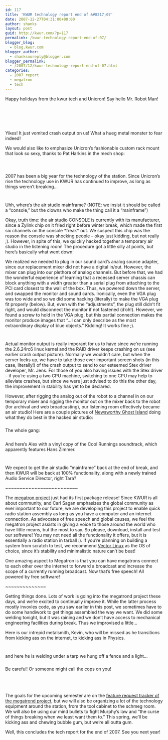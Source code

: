 ```yaml
---
id: 117
title: 'KWUR technology report end of &#8217;07'
date: 2007-12-27T04:31:00+00:00
author: shanks
layout: post
guid: http://kwur.com/?p=117
permalink: /kwur-technology-report-end-of-07/
blogger_blog:
  - blog.kwur.com
blogger_author:
  - shanksnoreply@blogger.com
blogger_permalink:
  - /2007/12/kwur-technology-report-end-of-07.html
categories:
  - 2007 report
  - megatron
  - tech
---
```

<div class="pf-content">
  <p>
    Happy holidays from the kwur tech and Unicron! Say hello Mr. Robot Man!
  </p>
  
  <p>
    <a onblur="try {parent.deselectBloggerImageGracefully();} catch(e) {}" href="http://www.kwur.com/blog/uploaded_images/00003-701969.jpg"><img style="margin: 0px auto 10px; display: block; text-align: center; cursor: pointer;" src="http://www.kwur.com/blog/uploaded_images/00003-701950.jpg" alt="" border="0" /></a>
  </p>
  
  <p>
    <a onblur="try {parent.deselectBloggerImageGracefully();} catch(e) {}" href="http://www.kwur.com/blog/uploaded_images/00002-701887.jpg"><img style="margin: 0px auto 10px; display: block; text-align: center; cursor: pointer;" src="http://www.kwur.com/blog/uploaded_images/00002-701868.jpg" alt="" border="0" /></a><br /><a onblur="try {parent.deselectBloggerImageGracefully();} catch(e) {}" href="http://www.kwur.com/blog/uploaded_images/00001-735595.jpg"><img style="margin: 0px auto 10px; display: block; text-align: center; cursor: pointer;" src="http://www.kwur.com/blog/uploaded_images/00001-735558.jpg" alt="" border="0" /></a><br /><a onblur="try {parent.deselectBloggerImageGracefully();} catch(e) {}" href="http://www.kwur.com/blog/uploaded_images/crash-735495.jpg"><img style="margin: 0px auto 10px; display: block; text-align: center; cursor: pointer;" src="http://www.kwur.com/blog/uploaded_images/crash-734993.jpg" alt="" border="0" /></a>Yikes! It just vomited crash output on us! What a hueg metal monster to fear indeed!
  </p>
  
  <p>
    We would also like to emphasize Unicron&#8217;s fashionable custom rack mount that look so sexy, thanks to Pat Harkins in the mech shop:
  </p>
  
  <p>
    <a onblur="try {parent.deselectBloggerImageGracefully();} catch(e) {}" href="http://www.kwur.com/blog/uploaded_images/00006-719057.jpg"><img style="margin: 0px auto 10px; display: block; text-align: center; cursor: pointer;" src="http://www.kwur.com/blog/uploaded_images/00006-719030.jpg" alt="" border="0" /></a><br /><a onblur="try {parent.deselectBloggerImageGracefully();} catch(e) {}" href="http://www.kwur.com/blog/uploaded_images/00008-719174.jpg"><img style="margin: 0px auto 10px; display: block; text-align: center; cursor: pointer;" src="http://www.kwur.com/blog/uploaded_images/00008-719146.jpg" alt="" border="0" /></a>
  </p>
  
  <p>
    2007 has been a big year for the technology of the station. Since Unicron&#8217;s rise the technology use in KWUR has continued to improve, as long as things weren&#8217;t breaking&#8230;
  </p>
  
  <p>
    <a onblur="try {parent.deselectBloggerImageGracefully();} catch(e) {}" href="http://www.kwur.com/blog/uploaded_images/00030-757034.jpg"><img style="margin: 0px auto 10px; display: block; text-align: center; cursor: pointer;" src="http://www.kwur.com/blog/uploaded_images/00030-757003.jpg" alt="" border="0" /></a><br />Uhh, where&#8217;s the air studio mainframe? (NOTE: we insist it should be called a &#8220;console,&#8221; but the clowns who make the thing call it a &#8220;mainframe&#8221;)
  </p>
  
  <p>
    Okay, truth time: the air studio CONSOLE is currently with its manufacturer, since a Zylink chip on it fried right before winter break, which made the first six channels on the console *freak* out. We suspect this chip was the reason the console was shocking people &#8211; okay just kidding, but not really ;). However, in spite of this, we quickly hacked together a temporary air studio in the listening room! The procedure got a little silly at points, but here&#8217;s basically what went down:
  </p>
  
  <p>
    We realized we needed to plug in our sound card&#8217;s analog source adapter, since our replacement mixer did not have a digital in/out. However, the mixer can plug into our plethora of analog channels. But before that, we had the wonderful experience of learning that a recessed server chassis can block anything with a width greater than a serial plug from attaching to the PCI card closest to the wall of the box. Thus, we powered down the server, and swapped the monitor and sound cards. Ironically, even the VGA plug was too wide and so we did some hacking (literally) to make the VGA plug fit properly (below). But, even with the &#8220;adjustments&#8221;, the plug still didn&#8217;t fit right, and would disconnect the monitor if not fastened (d&#8217;oh!). However, we found a screw to hold in the VGA plug, but this partial connection makes the monitor produce images that &#8220;&#8230;I can only describe as the most extraordinary display of blue objects.&#8221; Kidding! It works fine ;).
  </p>
  
  <p>
    <a href="http://www.moviequotes.com/fullquote.cgi?qnum=81172" id="gridQuotesList_ctl20_anchQuote"></a><a onblur="try {parent.deselectBloggerImageGracefully();} catch(e) {}" href="http://www.kwur.com/blog/uploaded_images/00004-702641.jpg"><img style="margin: 0px auto 10px; display: block; text-align: center; cursor: pointer;" src="http://www.kwur.com/blog/uploaded_images/00004-702621.jpg" alt="" border="0" /></a><br />Actual monitor output is really imporant for us to have since we&#8217;re running the 2.6.24rc6 linux kernel and the RAID driver keeps crashing on us (see earlier crash output picture). Normally we wouldn&#8217;t care, but when the server locks up, we have to take those ever important screen shots (in this case, literally!) of the crash output to send to our esteemed Stex driver developer, Mr. Jens. For those of you also having issues with the Stex driver &#8211; if you&#8217;re using a two CPU machine, switching to one CPU may help to alleviate crashes, but since we were just advised to do this the other day, the improvement in stability has yet to be declared.
  </p>
  
  <p>
    However, after rigging the analog out of the robot to a channel in on our temporary mixer and rigging the monitor out on the mixer back to the robot (for archival and web broadcasting), our listening room effectively became an air studio! Here are a couple pictures of <a href="http://newsworthyghost.wordpress.com/">Newsworthy Ghost Island</a> doing what they do best in the hacked air studio:
  </p>
  
  <p>
    <a onblur="try {parent.deselectBloggerImageGracefully();} catch(e) {}" href="http://www.kwur.com/blog/uploaded_images/00023-799460.jpg"><img style="margin: 0px auto 10px; display: block; text-align: center; cursor: pointer;" src="http://www.kwur.com/blog/uploaded_images/00023-799445.jpg" alt="" border="0" /></a>The whole gang:<br /><a onblur="try {parent.deselectBloggerImageGracefully();} catch(e) {}" href="http://www.kwur.com/blog/uploaded_images/00019-757126.jpg"><img style="margin: 0px auto 10px; display: block; text-align: center; cursor: pointer;" src="http://www.kwur.com/blog/uploaded_images/00019-757099.jpg" alt="" border="0" /></a><br />And here&#8217;s Alex with a vinyl copy of the Cool Runnings soundtrack, which apparently features Hans Zimmer.
  </p>
  
  <p>
    <a onblur="try {parent.deselectBloggerImageGracefully();} catch(e) {}" href="http://www.kwur.com/blog/uploaded_images/00027-799589.jpg"><img style="margin: 0px auto 10px; display: block; text-align: center; cursor: pointer;" src="http://www.kwur.com/blog/uploaded_images/00027-799558.jpg" alt="" border="0" /></a><br />We expect to get the air studio &#8220;mainframe&#8221; back at the end of break, and then KWUR will be back at 100% functionality, along with a newly trained Audio Service Director, right Tara?
  </p>
  
  <p>
    ~~~~~~~~~~~~~~~~~~~~~~~~~
  </p>
  
  <p>
    The <a href="http://sourceforge.net/projects/megatrond">megatron project</a> just had its first package release! Since KWUR is all about community, and Carl Sagan emphasizes the global community as ever important to our future, we are developing this project to enable quick radio station assembly as long as you have a computer and an internet connection. As advocates of free speech and global causes, we feel the megatron project assists in giving a voice to those around the world who have little means, but the most to say. So please, download, install and test our software! You may not need all the functionality it offers, but it is essentially a radio station in tarball :). If you&#8217;re planning on building a system from scratch to test, we recommend <a href="http://vectorlinux.com/">Vector Linux</a> as the OS of choice, since it&#8217;s stability and minimalistic nature can&#8217;t be beat!
  </p>
  
  <p>
    One amazing aspect to Megatron is that you can have megatrons connect to each other over the internet to forward a broadcast and increase the scope of a currently running broadcast. Now that&#8217;s free speech! All powered by free software!
  </p>
  
  <p>
    ~~~~~~~~~~~~~~
  </p>
  
  <p>
    Getting things done. Lots of work is going into the megatrond project these days, and we&#8217;re excited to continually improve it. While the latter process mostly invovles code, as you saw earlier in this post, we sometimes have to do some handiwork to get things assembled the way we want. We did some welding tonight, but it was raining and we don&#8217;t have access to mechanical engineering facilities during break. Thus we improvised a little&#8230;
  </p>
  
  <p>
    Here is our intrepid metalsmith, Kevin, who will be missed as he transitions from kicking ass on the internet, to kicking ass in Physics.
  </p>
  
  <p>
    <a onblur="try {parent.deselectBloggerImageGracefully();} catch(e) {}" href="http://www.kwur.com/blog/uploaded_images/00003-702435.jpg"><img style="margin: 0px auto 10px; display: block; text-align: center; cursor: pointer;" src="http://www.kwur.com/blog/uploaded_images/00003-701967.jpg" alt="" border="0" /></a><br />and here he is welding under a tarp we hung off a fence and a light&#8230;
  </p>
  
  <p>
    <a onblur="try {parent.deselectBloggerImageGracefully();} catch(e) {}" href="http://www.kwur.com/blog/uploaded_images/00013-702543.jpg"><img style="margin: 0px auto 10px; display: block; text-align: center; cursor: pointer;" src="http://www.kwur.com/blog/uploaded_images/00013-702513.jpg" alt="" border="0" /></a>Be careful! Or someone might call the cops on you!
  </p>
  
  <p>
    <a onblur="try {parent.deselectBloggerImageGracefully();} catch(e) {}" href="http://www.kwur.com/blog/uploaded_images/00014-740398.jpg"><img style="margin: 0px auto 10px; display: block; text-align: center; cursor: pointer;" src="http://www.kwur.com/blog/uploaded_images/00014-740351.jpg" alt="" border="0" /></a><br /><a onblur="try {parent.deselectBloggerImageGracefully();} catch(e) {}" href="http://www.kwur.com/blog/uploaded_images/00018-742057.jpg"><img style="margin: 0px auto 10px; display: block; text-align: center; cursor: pointer;" src="http://www.kwur.com/blog/uploaded_images/00018-742032.jpg" alt="" border="0" /></a><br />The goals for the upcoming semester are on the <a href="http://sourceforge.net/tracker/?group_id=185860&atid=914968">feature request tracker of the megatrond project</a>, but we will also be organizing a lot of the technology equipment around the station, from the tool cabinet to the schmeg room. We will also be using our mind bullets to fight Murphy&#8217;s law and &#8220;the curse of things breaking when we least want them to.&#8221; This spring, we&#8217;ll be kicking ass and chewing bubble gum, but we&#8217;re all outta gum.
  </p>
  
  <p>
    Well, this concludes the tech report for the end of 2007. See you next year!<br /><span style="font-size:85%;"><tt></tt></span>
  </p>
</div>